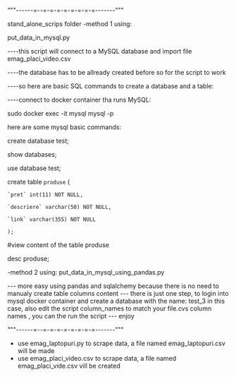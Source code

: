 """------=--=-=-=-=-=-=-=-=-------"""

stand_alone_scrips folder
-method 1 using:

put_data_in_mysql.py

----this script will connect to a MySQL database and import file emag_placi_video.csv

----the database has to be allready created before so for the script to work

----so here are basic SQL commands to create a database and a table:

----connect to docker container tha runs MySQL:

sudo docker exec -it mysql mysql -p

here are some mysql basic commands:
 
 create database test;

 show databases;

 use database test;

  create table `produse` (

    `pret` int(11) NOT NULL,

    `descriere` varchar(50) NOT NULL,

    `link` varchar(355) NOT NULL

    );

 #view content of the table produse
   
 desc produse;
 
 
 -method 2 using:
 put_data_in_mysql_using_pandas.py

--- more easy using pandas and sqlalchemy because there is no need to manualy create table columns content
--- there is just one step, to login into mysql docker container and create a database with the name: test_3 in this case, also edit the script column_names to match your file.cvs column names , you can the run the script
--- enjoy


  
"""------=--=-=-=-=-=-=-=-=-------"""
- use emag_laptopuri.py to scrape data, a file named emag_laptopuri.csv will be made
- use emag_placi_video.csv to scrape data, a file named emag_placi_vide.csv vill be created